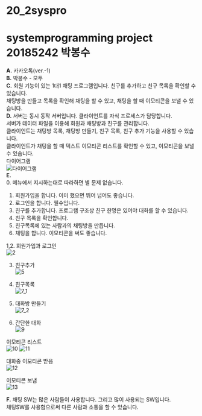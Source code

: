 # 20_2syspro  
systemprogramming project  
20185242 박봉수
==
  
**A.** 카카오톡(ver.-1)  
**B.** 박봉수 - 모두  
**C.** 회원 기능이 있는 1대1 채팅 프로그램입니다. 친구를 추가하고 친구 목록을 확인할 수 있습니다.  
채팅방을 만들고 목록을 확인해 채팅을 할 수 있고, 채팅을 할 때 이모티콘을 보낼 수 있습니다.  
**D.** 서버는 동시 동작 서버입니다. 클라이언트를 자식 프로세스가 담당합니다.  
서버가 데이터 파일을 이용해 회원과 채팅방과 친구를 관리합니다.  
클라이언트는 채팅방 목록, 채팅방 만들기, 친구 목록, 친구 추가 기능을 사용할 수 있습니다.  
클라이언트가 채팅을 할 때 텍스트 이모티콘 리스트를 확인할 수 있고, 이모티콘을 보낼 수 있습니다.  
다이어그램  
![다이어그램](https://user-images.githubusercontent.com/74765691/101970291-ede0cf80-3c6c-11eb-9de7-f552284b34a5.JPG)  
**E.**  
0. 메뉴에서 지시하는대로 따라하면 별 문제 없습니다.  
1. 회원가입을 합니다. 이미 했으면 뛰어 넘어도 좋습니다.  
2. 로그인을 합니다. 필수입니다.  
3. 친구를 추가합니다. 프로그램 구조상 친구 한명은 있어야 대화를 할 수 있습니다.  
4. 친구 목록을 확인합니다.  
5. 친구목록에 있는 사람과의 채팅방을 만듭니다.  
6. 채팅을 합니다. 이모티콘을 써도 좋습니다.  
  
1,2. 회원가입과 로그인  
![2](https://user-images.githubusercontent.com/74765691/101969539-26ca7580-3c68-11eb-87cf-b31e428a48b0.JPG)
  
3. 친구추가  
![5](https://user-images.githubusercontent.com/74765691/101969547-292ccf80-3c68-11eb-9e35-c7b29d8ac53e.JPG)
  
4. 친구목록  
![7_1](https://user-images.githubusercontent.com/74765691/101969530-2336ee80-3c68-11eb-8922-8eff7b9f19d4.JPG)
  
5. 대화방 만들기  
![7_2](https://user-images.githubusercontent.com/74765691/101969531-24681b80-3c68-11eb-881e-2f8b54fc36a4.JPG)
  
6. 간단한 대화  
![9](https://user-images.githubusercontent.com/74765691/101969533-2500b200-3c68-11eb-8605-e1f679521c37.JPG)
  
이모티콘 리스트  
![10](https://user-images.githubusercontent.com/74765691/101969534-25994880-3c68-11eb-9841-e5dabf9805a7.JPG)
![11](https://user-images.githubusercontent.com/74765691/101969535-25994880-3c68-11eb-8447-89d162d263b1.JPG)
  
대화중 이모티콘 받음  
![12](https://user-images.githubusercontent.com/74765691/101969536-2631df00-3c68-11eb-8f09-aefe490180ba.JPG)
  
이모티콘 보냄  
![13](https://user-images.githubusercontent.com/74765691/101969537-2631df00-3c68-11eb-9122-e5d76eebf31c.JPG)

**F.** 채팅 SW는 많은 사람들이 사용합니다. 그리고 많이 사용되는 SW입니다.  
채팅SW를 사용함으로써 다른 사람과 소통을 할 수 있습니다.  
